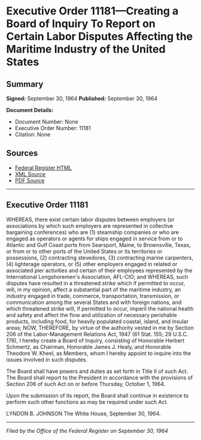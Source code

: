 # Executive Order 11181—Creating a Board of Inquiry To Report on Certain Labor Disputes Affecting the Maritime Industry of the United States

## Summary

**Signed:** September 30, 1964
**Published:** September 30, 1964

**Document Details:**
- Document Number: None
- Executive Order Number: 11181
- Citation: None

## Sources
- [Federal Register HTML](https://www.presidency.ucsb.edu/documents/executive-order-11181-creating-board-inquiry-report-certain-labor-disputes-affecting-the)
- [XML Source](None)
- [PDF Source](None)

---

## Executive Order 11181

WHEREAS, there exist certain labor disputes between employers (or associations by which such employers are represented in collective bargaining conferences) who are (1) steamship companies or who are engaged as operators or agents for ships engaged in service from or to Atlantic and Gulf Coast ports from Searsport, Maine, to Brownsville, Texas, or from or to other ports of the United States or its territories or possessions, (2) contracting stevedores, (3) contracting marine carpenters, (4) lighterage operators, or (5) other employers engaged in related or associated pier activities and certain of their employees represented by the International Longshoremen's Association, AFL-CIO; and
WHEREAS, such disputes have resulted in a threatened strike which if permitted to occur, will, in my opinion, affect a substantial part of the maritime industry, an industry engaged in trade, commerce, transportation, transmission, or communication among the several States and with foreign nations, and which threatened strike will, if permitted to occur, imperil the national health and safety and affect the flow and utilization of necessary perishable products, including food, for heavily populated coastal, island, and insular areas;
NOW, THEREFORE, by virtue of the authority vested in me by Section 206 of the Labor-Management Relations Act, 1947 (61 Stat. 155; 29 U.S.C. 176), I hereby create a Board of Inquiry, consisting of Honorable Herbert Schmertz, as Chairman, Honorable James J. Healy, and Honorable Theodore W. Kheel, as Members, whom I hereby appoint to inquire into the issues involved in such disputes.

The Board shall have powers and duties as set forth in Title II of such Act. The Board shall report to the President in accordance with the provisions of Section 206 of such Act on or before Thursday, October 1, 1964.

Upon the submission of its report, the Board shall continue in existence to perform such other functions as may be required under such Act.

LYNDON B. JOHNSON
The White House,
September 30, 1964.

---

*Filed by the Office of the Federal Register on September 30, 1964*
